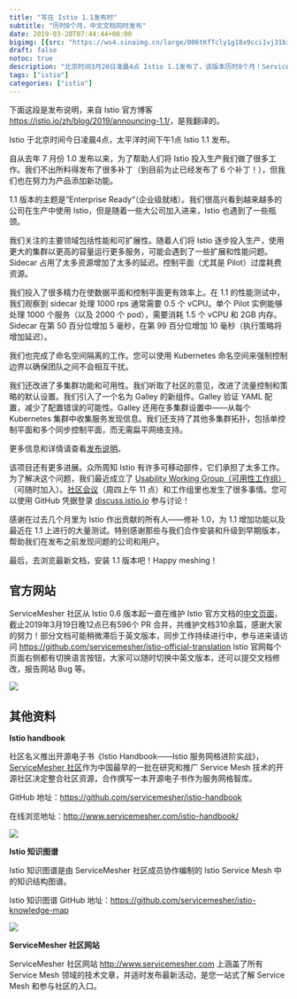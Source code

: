 ```yaml
---
title: "写在 Istio 1.1发布时"
subtitle: "历时8个月，中文文档同时发布"
date: 2019-03-20T07:44:44+08:00
bigimg: [{src: "https://ws4.sinaimg.cn/large/006tKfTcly1g18x9cci1vj31bi0ny4qq.jpg", desc: "Photo via unsplash"}]
draft: false
notoc: true
description: "北京时间3月20日凌晨4点 Istio 1.1发布了，该版本历时8个月！ServiceMesher 社区同时推出了 Istio 中文文档。"
tags: ["istio"]
categories: ["istio"]
---
```


下面这段是发布说明，来自 Istio 官方博客 <https://istio.io/zh/blog/2019/announcing-1.1/>，是我翻译的。

Istio 于北京时间今日凌晨4点，太平洋时间下午1点 Istio 1.1 发布。

自从去年 7 月份 1.0 发布以来，为了帮助人们将 Istio 投入生产我们做了很多工作。我们不出所料得发布了很多补丁（到目前为止已经发布了 6 个补丁！），但我们也在努力为产品添加新功能。

1.1 版本的主题是”Enterprise Ready“（企业级就绪）。我们很高兴看到越来越多的公司在生产中使用 Istio，但是随着一些大公司加入进来，Istio 也遇到了一些瓶颈。

我们关注的主要领域包括性能和可扩展性。随着人们将 Istio 逐步投入生产，使用更大的集群以更高的容量运行更多服务，可能会遇到了一些扩展和性能问题。Sidecar 占用了太多资源增加了太多的延迟。控制平面（尤其是 Pilot）过度耗费资源。

我们投入了很多精力在使数据平面和控制平面更有效率上。在 1.1 的性能测试中，我们观察到 sidecar 处理 1000 rps 通常需要 0.5 个 vCPU。单个 Pilot 实例能够处理 1000 个服务（以及 2000 个 pod），需要消耗 1.5 个 vCPU 和 2GB 内存。Sidecar 在第 50 百分位增加 5 毫秒，在第 99 百分位增加 10 毫秒（执行策略将增加延迟）。

我们也完成了命名空间隔离的工作。您可以使用 Kubernetes 命名空间来强制控制边界以确保团队之间不会相互干扰。

我们还改进了多集群功能和可用性。我们听取了社区的意见，改进了流量控制和策略的默认设置。我们引入了一个名为 Galley 的新组件。Galley 验证 YAML 配置，减少了配置错误的可能性。Galley 还用在多集群设置中——从每个 Kubernetes 集群中收集服务发现信息。我们还支持了其他多集群拓扑，包括单控制平面和多个同步控制平面，而无需扁平网络支持。

更多信息和详情请查看[发布说明](https://istio.io/about/notes/1.1/)。

该项目还有更多进展。众所周知 Istio 有许多可移动部件，它们承担了太多工作。为了解决这个问题，我们最近成立了 [Usability Working Group（可用性工作组）](https://github.com/istio/community/blob/master/WORKING-GROUPS.md#working-group-meetings)（可随时加入）。[社区会议](https://github.com/istio/community#community-meeting)（周四上午 11 点）和工作组里也发生了很多事情。您可以使用 GitHub 凭据登录 [discuss.istio.io](https://discuss.istio.io/) 参与讨论！

感谢在过去几个月里为 Istio 作出贡献的所有人——修补 1.0，为 1.1 增加功能以及最近在 1.1 上进行的大量测试。特别感谢那些与我们合作安装和升级到早期版本，帮助我们在发布之前发现问题的公司和用户。

最后，去浏览最新文档，安装 1.1 版本吧！Happy meshing！

## 官方网站

ServiceMesher 社区从 Istio 0.6 版本起一直在维护 Istio 官方文档的[中文页面](https://istio.io/zh)，截止2019年3月19日晚12点已有596个 PR 合并，共维护文档310余篇，感谢大家的努力！部分文档可能稍微滞后于英文版本，同步工作持续进行中，参与进来请访问 <https://github.com/servicemesher/istio-official-translation>
Istio 官网每个页面右侧都有切换语言按钮，大家可以随时切换中英文版本，还可以提交文档修改，报告网站 Bug 等。

![](https://ws1.sinaimg.cn/large/006tKfTcly1g18w8xo3zzj308c0doq46.jpg)

## 其他资料

**Istio handbook**

社区名义推出开源电子书《Istio Handbook——Istio 服务网格进阶实战》，[ServiceMesher 社区](http://www.servicemesher.com/)作为中国最早的一批在研究和推广 Service Mesh 技术的开源社区决定整合社区资源，合作撰写一本开源电子书作为服务网格智库。

GitHub 地址：https://github.com/servicemesher/istio-handbook

在线浏览地址：http://www.servicemesher.com/istio-handbook/

![](https://ws4.sinaimg.cn/large/006tKfTcly1g189bzuvkmj30b40ekabi.jpg)

**Istio 知识图谱**

Istio 知识图谱是由 ServiceMesher 社区成员协作编制的 Istio Service Mesh 中的知识结构图谱。

Istio 知识图谱 GitHub 地址：https://github.com/servicemesher/istio-knowledge-map

![](https://ws2.sinaimg.cn/large/006tKfTcly1g189g1c52lj30u01m4kjl.jpg)

**ServiceMesher 社区网站**

ServiceMesher 社区网站 http://www.servicemesher.com 上涵盖了所有 Service Mesh 领域的技术文章，并适时发布最新活动，是您一站式了解 Service Mesh 和参与社区的入口。